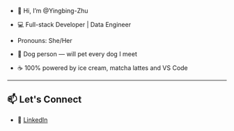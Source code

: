 - 👋 Hi, I’m @Yingbing-Zhu
- 💻 Full-stack Developer | Data Engineer
- Pronouns: She/Her
  
- 🐾 Dog person — will pet every dog I meet
- ☕ 100% powered by ice cream, matcha lattes and VS Code
---

## 📫 Let's Connect

- 💼 [LinkedIn](https://linkedin.com/in/Yingbing-Zhu)

<!---
Yingbing-Zhu/Yingbing-Zhu is a ✨ special ✨ repository because its `README.md` (this file) appears on your GitHub profile.
You can click the Preview link to take a look at your changes.
--->
